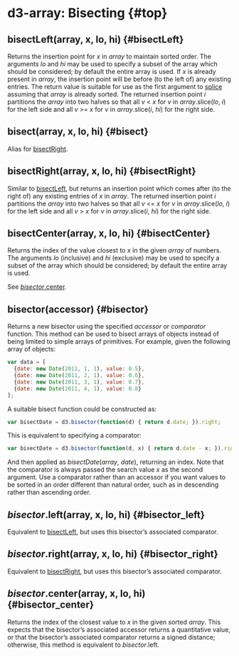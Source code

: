 # d3-array: Bisecting {#top}

## bisectLeft(array, x, lo, hi) {#bisectLeft}

<!-- [Source](https://github.com/d3/d3-array/blob/main/src/bisect.js) -->

Returns the insertion point for *x* in *array* to maintain sorted order. The arguments *lo* and *hi* may be used to specify a subset of the array which should be considered; by default the entire array is used. If *x* is already present in *array*, the insertion point will be before (to the left of) any existing entries. The return value is suitable for use as the first argument to [splice](https://developer.mozilla.org/docs/Web/JavaScript/Reference/Global_Objects/Array/splice) assuming that *array* is already sorted. The returned insertion point *i* partitions the *array* into two halves so that all *v* < *x* for *v* in *array*.slice(*lo*, *i*) for the left side and all *v* >= *x* for *v* in *array*.slice(*i*, *hi*) for the right side.

## bisect(array, x, lo, hi) {#bisect}

<!-- [Source](https://github.com/d3/d3-array/blob/main/src/bisect.js) -->
<!-- [Examples](https://observablehq.com/@d3/d3-bisect) -->

Alias for [bisectRight](#bisectRight).

## bisectRight(array, x, lo, hi) {#bisectRight}

Similar to [bisectLeft](#bisectLeft), but returns an insertion point which comes after (to the right of) any existing entries of *x* in *array*. The returned insertion point *i* partitions the *array* into two halves so that all *v* <= *x* for *v* in *array*.slice(*lo*, *i*) for the left side and all *v* > *x* for *v* in *array*.slice(*i*, *hi*) for the right side.

## bisectCenter(array, x, lo, hi) {#bisectCenter}

<!-- [Source](https://github.com/d3/d3-array/blob/main/src/bisect.js) -->
<!-- [Examples](https://observablehq.com/@d3/multi-line-chart) -->

Returns the index of the value closest to *x* in the given *array* of numbers. The arguments *lo* (inclusive) and *hi* (exclusive) may be used to specify a subset of the array which should be considered; by default the entire array is used.

See [*bisector*.center](#bisector_center).

## bisector(accessor) {#bisector}

<!-- [Source](https://github.com/d3/d3-array/blob/main/src/bisector.js) -->

Returns a new bisector using the specified *accessor* or *comparator* function. This method can be used to bisect arrays of objects instead of being limited to simple arrays of primitives. For example, given the following array of objects:

```js
var data = [
  {date: new Date(2011, 1, 1), value: 0.5},
  {date: new Date(2011, 2, 1), value: 0.6},
  {date: new Date(2011, 3, 1), value: 0.7},
  {date: new Date(2011, 4, 1), value: 0.8}
];
```

A suitable bisect function could be constructed as:

```js
var bisectDate = d3.bisector(function(d) { return d.date; }).right;
```

This is equivalent to specifying a comparator:

```js
var bisectDate = d3.bisector(function(d, x) { return d.date - x; }).right;
```

And then applied as *bisectDate*(*array*, *date*), returning an index. Note that the comparator is always passed the search value *x* as the second argument. Use a comparator rather than an accessor if you want values to be sorted in an order different than natural order, such as in descending rather than ascending order.

## *bisector*.left(array, x, lo, hi) {#bisector_left}

<!-- [Source](https://github.com/d3/d3-array/blob/main/src/bisector.js) -->

Equivalent to [bisectLeft](#bisectLeft), but uses this bisector’s associated comparator.

## *bisector*.right(array, x, lo, hi) {#bisector_right}

<!-- [Source](https://github.com/d3/d3-array/blob/main/src/bisector.js) -->

Equivalent to [bisectRight](#bisectRight), but uses this bisector’s associated comparator.

## *bisector*.center(array, x, lo, hi) {#bisector_center}

<!-- [Source](https://github.com/d3/d3-array/blob/main/src/bisector.js) -->

Returns the index of the closest value to *x* in the given sorted *array*. This expects that the bisector’s associated accessor returns a quantitative value, or that the bisector’s associated comparator returns a signed distance; otherwise, this method is equivalent to *bisector*.left.
